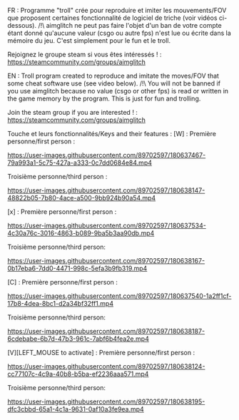 FR : Programme "troll" crée pour reproduire et imiter les mouvements/FOV que proposent certaines fonctionnalité de logiciel de triche (voir vidéos ci-dessous). 
/!\ aimglitch ne peut pas faire l'objet d'un ban de votre compte étant donné qu'aucune valeur (csgo ou autre fps) n'est lue ou écrite dans la mémoire du jeu. C'est simplement pour le fun et le troll. 

Rejoignez le groupe steam si vous êtes intéressés ! : https://steamcommunity.com/groups/aimglitch





EN : Troll program created to reproduce and imitate the moves/FOV that some cheat software use (see video below). 
/!\ You will not be banned if you use aimglitch because no value (csgo or other fps) is read or written in the game memory by the program. This is just for fun and trolling. 

Join the steam group if you are interested ! : https://steamcommunity.com/groups/aimglitch

Touche et leurs fonctionnalités/Keys and their features : 
[W] : 
Première personne/first person : 


https://user-images.githubusercontent.com/89702597/180637467-79a993a1-5c75-427a-a333-0c7dd0684e84.mp4


Troisième personne/third person : 



https://user-images.githubusercontent.com/89702597/180638147-48822b05-7b80-4ace-a500-9bb924b90a54.mp4



[x] : 
Première personne/first person : 


https://user-images.githubusercontent.com/89702597/180637534-4c30a76c-3016-4863-b089-9ba5b3aa90db.mp4


Troisième personne/third person: 


https://user-images.githubusercontent.com/89702597/180638167-0b17eba6-7dd0-4471-998c-5efa3b9fb319.mp4


[C] : 
Première personne/first person : 


https://user-images.githubusercontent.com/89702597/180637540-1a2ff1cf-17b8-4dea-8bc1-d2a34bf32ff1.mp4


Troisième personne/third person: 


https://user-images.githubusercontent.com/89702597/180638187-6cdebabe-6b7d-47b3-961c-7abf6b4fea2e.mp4




[V][LEFT_MOUSE to activate] : 
Première personne/first person : 


https://user-images.githubusercontent.com/89702597/180638124-cc77107c-4c9a-40b8-b5ba-ef2236aaa571.mp4


Troisième personne/third person: 


https://user-images.githubusercontent.com/89702597/180638195-dfc3cbbd-65a1-4c1a-9631-0af10a3fe9ea.mp4

